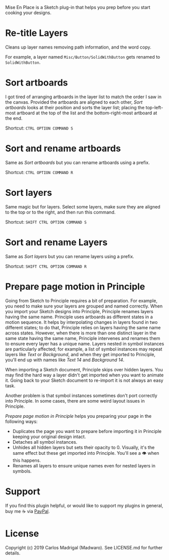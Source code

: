 Mise En Place is a Sketch plug-in that helps you prep before you start cooking
your designs.

# Re-title Layers

Cleans up layer names removing path information, and the word copy.

For example, a layer named `Misc/Button/SolidWithButton` gets renamed to
`SolidWithButton`.

# Sort artboards

I got tired of arranging artboards in the layer list to match the order I saw in
the canvas. Provided the artboards are aligned to each other, *Sort artboards*
looks at their position and sorts the layer list; placing the top-left-most
artboard at the top of the list and the bottom-right-most artboard at the end.

Shortcut: `CTRL OPTION COMMAND S`

# Sort and rename artboards

Same as *Sort artboards* but you can rename artboards using a prefix.

Shortcut: `CTRL OPTION COMMAND R`

# Sort layers

Same magic but for layers. Select some layers, make sure they are aligned to the top
or to the right, and then run this command.

Shortcut: `SHIFT CTRL OPTION COMMAND S`

# Sort and rename Layers

Same as *Sort layers* but you can rename layers using a prefix.

Shortcut: `SHIFT CTRL OPTION COMMAND R`

# Prepare page motion in Principle

Going from Sketch to Principle requires a bit of preparation. For example, you
need to make sure your layers are grouped and named correctly. When you import
your Sketch designs into Principle, Principle renames layers having the same
name. Principle uses artboards as different states in a motion sequence. It
helps by interpolating changes in layers found in two different states; to do
that, Principle relies on layers having the same name across states. However,
when there is more than one distinct layer in the same state having the same
name, Principle intervenes and renames them to ensure every layer has a unique
name. Layers nested in symbol instances are particularly affected; for example,
a list of symbol instances may repeat layers like _Text_ or _Background_, and
when they get imported to Principle, you'll end up with names like _Text 14_ and
_Background 14_.

When importing a Sketch document, Principle skips over hidden layers. You may
find the hard way a layer didn't get imported when you want to animate it. Going
back to your Sketch document to re-import it is not always an easy task.

Another problem is that symbol instances sometimes don't port correctly into
Principle. In some cases, there are some weird layout issues in Principle.

*Prepare page motion in Principle* helps you preparing your page in the
following ways:

- Duplicates the page you want to prepare before importing it in Principle
  keeping your original design intact.
- Detaches all symbol instances.
- Unhides all hidden layers but sets their opacity to 0. Visually, it's the same
  effect but these get imported into Principle. You'll see a 👁  when this
  happens.
- Renames all layers to ensure unique names even for nested layers in symbols.

# Support

If you find this plugin helpful, or would like to support my plugins in general, buy me ☕️ via <a href="https://paypal.me/madwaro">PayPal</a>.

# License

Copyright (c) 2019 Carlos Madrigal (Madwaro). See LICENSE.md for further details.
